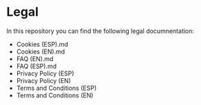 # Legal

In this repository you can find the following legal documnentation:

* Cookies (ESP).md
* Cookies (EN).md
* FAQ (EN).md
* FAQ (ESP).md
* Privacy Policy (ESP)
* Privacy Policy (EN)
* Terms and Conditions (ESP)
* Terms and Conditions (EN)
